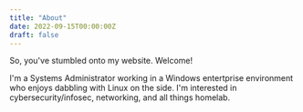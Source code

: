 ```yaml
---
title: "About"
date: 2022-09-15T00:00:00Z
draft: false
---
```


So, you've stumbled onto my website. Welcome!

I'm a Systems Administrator working in a Windows entertprise environment who enjoys dabbling with Linux on the side. I'm interested in cybersecurity/infosec, networking, and all things homelab.